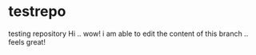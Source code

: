 # testrepo
testing repository
Hi .. wow! i am able to edit the content of this branch .. feels great!
